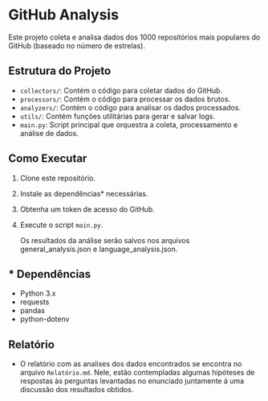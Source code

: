 # GitHub Analysis

Este projeto coleta e analisa dados dos 1000 repositórios mais populares do GitHub (baseado no número de estrelas).

## Estrutura do Projeto

- `collectors/`: Contém o código para coletar dados do GitHub.
- `processors/`: Contém o código para processar os dados brutos.
- `analyzers/`: Contém o código para analisar os dados processados.
- `utils/`: Contém funções utilitárias para gerar e salvar logs.
- `main.py`: Script principal que orquestra a coleta, processamento e análise de dados.

## Como Executar

1. Clone este repositório.
2. Instale as dependências* necessárias.
3. Obtenha um token de acesso do GitHub.
4. Execute o script `main.py`.
    
    Os resultados da análise serão salvos nos arquivos general_analysis.json e language_analysis.json.
## * Dependências
- Python 3.x
- requests
- pandas
- python-dotenv
   
## Relatório

- O relatório com as analises dos dados encontrados se encontra no arquivo `Relatório.md`. Nele, estão contempladas algumas hipóteses de respostas às perguntas levantadas no enunciado juntamente à uma discussão dos resultados obtidos.
    


